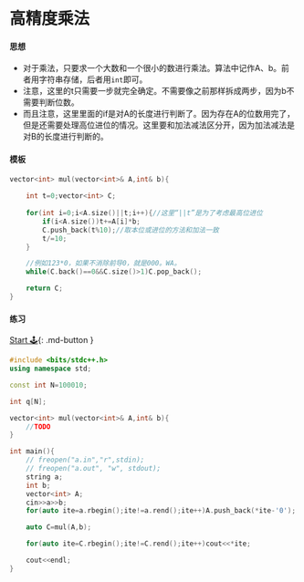 # 高精度乘法

#### 思想

- 对于乘法，只要求一个大数和一个很小的数进行乘法。算法中记作A、b。前者用字符串存储，后者用`int`即可。
- 注意，这里的t只需要一步就完全确定。不需要像之前那样拆成两步，因为b不需要判断位数。
- 而且注意，这里里面的if是对A的长度进行判断了。因为存在A的位数用完了，但是还需要处理高位进位的情况。这里要和加法减法区分开，因为加法减法是对B的长度进行判断的。

#### 模板

```c++
vector<int> mul(vector<int>& A,int& b){
    
    int t=0;vector<int> C;
    
    for(int i=0;i<A.size()||t;i++){//这里“||t”是为了考虑最高位进位
        if(i<A.size())t+=A[i]*b;
        C.push_back(t%10);//取本位或进位的方法和加法一致
        t/=10;
    }

    //例如123*0，如果不消除前导0，就是000。WA。
    while(C.back()==0&&C.size()>1)C.pop_back();

    return C;
}
```

#### 练习

[Start 🕹](https://www.acwing.com/problem/content/795/){: .md-button }

```c++
#include <bits/stdc++.h>
using namespace std;

const int N=100010;

int q[N];

vector<int> mul(vector<int>& A,int& b){
    //TODO
}

int main(){
    // freopen("a.in","r",stdin);
    // freopen("a.out", "w", stdout);
    string a;
    int b;
    vector<int> A;
    cin>>a>>b;
    for(auto ite=a.rbegin();ite!=a.rend();ite++)A.push_back(*ite-'0');

    auto C=mul(A,b);

    for(auto ite=C.rbegin();ite!=C.rend();ite++)cout<<*ite;

    cout<<endl;
}

```

## 